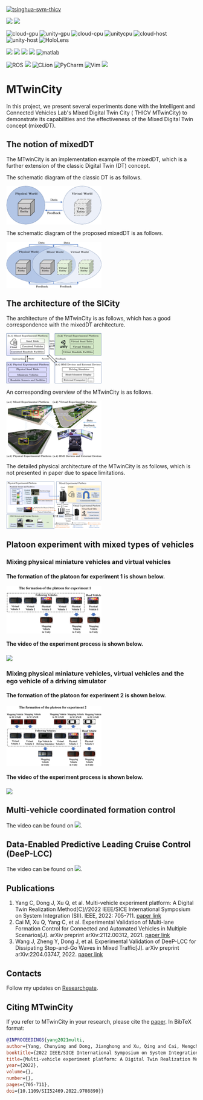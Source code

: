 <!--课题组网站链接-->
[![tsinghua-svm-thicv](https://img.shields.io/badge/Tsinghua_University-THICV-brightgreen)](https://www.labxing.com/thicv)

<!---用到的系统-->
<a><img src="https://img.shields.io/badge/Windows-0078D6?style=for-the-badge&logo=windows&logoColor=white"></a>
<a><img src="https://img.shields.io/badge/Ubuntu-E95420?style=for-the-badge&logo=ubuntu&logoColor=white"></a>

<!--硬件条件-->
![cloud-gpu](https://img.shields.io/badge/NVIDIA-RTX3090-76B900?style=for-the-badge&logo=nvidia&logoColor=white)
![unity-gpu](https://img.shields.io/badge/NVIDIA-RTX2080_SUPER-76B900?style=for-the-badge&logo=nvidia&logoColor=white)
![cloud-cpu](https://img.shields.io/badge/Intel-Xeon(R)_Gold_5220R_@2.20GHz-0071C5?style=for-the-badge&logo=intel&logoColor=white)
![unitycpu](https://img.shields.io/badge/Intel-CORE_I7_10700K_@3.80GHz-0071C5?style=for-the-badge&logo=intel&logoColor=white)
![cloud-host](https://img.shields.io/badge/Ubuntu-DELL_Precision_7920-0078D6?style=for-the-badge&logo=ubuntu&logoColor=white)
![unity-host](https://img.shields.io/badge/Windows-Lenovo_ThinkStation_P340-0078D6?style=for-the-badge&logo=windows&logoColor=white)
![HoloLens](https://img.shields.io/badge/Microsoft-HoloLens-258ffa?style=for-the-badge&logo=microsoft&logoColor=white)

<!--用到的语言-->
<a><img src="https://img.shields.io/badge/Python-14354C?style=for-the-badge&logo=python&logoColor=white"></a>
<a><img src="https://img.shields.io/badge/C%2B%2B-00599C?style=for-the-badge&logo=c%2B%2B&logoColor=white"></a>
<a><img src="https://img.shields.io/badge/C%23-239120?style=for-the-badge&logo=c-sharp&logoColor=white"></a>
<a><img src="https://img.shields.io/badge/Java-ED8B00?style=for-the-badge&logo=java&logoColor=white"></a>
![matlab](https://img.shields.io/badge/MATLAB-258ffa?style=for-the-badge&logo=matlab&logoColor=white)

<!--用到的软件-->
![ROS](https://img.shields.io/badge/ros-%230A0FF9.svg?style=for-the-badge&logo=ros&logoColor=white)
<a><img src="https://img.shields.io/badge/Unity-100000?style=for-the-badge&logo=unity&logoColor=white"></a>
![CLion](https://img.shields.io/badge/CLion-black?style=for-the-badge&logo=clion&logoColor=white)
![PyCharm](https://img.shields.io/badge/pycharm-143?style=for-the-badge&logo=pycharm&logoColor=black&color=black&labelColor=green)
![Vim](https://img.shields.io/badge/VIM-%2311AB00.svg?style=for-the-badge&logo=vim&logoColor=white)
![](https://img.shields.io/badge/SCANeR_Studio-FA7343?style=for-the-badge)


# MTwinCity

In this project, we present several experiments done with the Intelligent and Connected Vehicles Lab's Mixed Digital Twin City ( THICV MTwinCity) to demonstrate its capabilities and the effectiveness of the Mixed Digital Twin concept (mixedDT).

## The notion of mixedDT
The MTwinCity is an implementation example of the mixedDT, which is a further extension of the classic Digital Twin (DT) concept. 

The schematic diagram of the classic DT is as follows.

<img src="resources/dt-architecture.png" align="center" width="50%"/>

The schematic diagram of the proposed mixedDT is as follows.

<img src="resources/mdt-architecture.png" align="center" width="50%"/>

## The architecture of the SICity

The architecture of the MTwinCity is as follows, which has a good correspondence with the mixedDT architecture.

<img src="resources/SICity-architecture.png" align="center" width="50%"/>

An corresponding overview of the MTwinCity is as follows.

<img src="resources/SICity-overview.png" align="center" width="50%"/>

The detailed physical architecture of the MTwinCity is as follows, which is not presented in paper due to space limitations.

<img src="resources/SICity-framework.png" align="center" width="50%"/>

## Platoon experiment with mixed types of vehicles

### Mixing physical miniature vehicles and virtual vehicles

#### The formation of the platoon for experiment 1 is shown below.

<img src="resources/formation-experiment-1.png" align="center" width="50%"/>

#### The video of the experiment process is shown below.

<img src="resources/experiment1.gif" align="center" width="100%"/>

### Mixing physical miniature vehicles, virtual vehicles and the ego vehicle of a driving simulator

#### The formation of the platoon for experiment 2 is shown below.

<img src="resources/formation-experiment-2.png" align="center" width="50%"/>

#### The video of the experiment process is shown below.

<img src="resources/experiment2.gif" align="center" width="100%"/>

<!--还没放上去，先不放
More longer videos can be found on [![](https://img.shields.io/badge/YouTube-SICity-FF0000?style=logo=youtube&logoColor=white)](https://github.com/cmc623/Formation-control-experiments).
-->

## Multi-vehicle coordinated formation control

The video can be found on [![](https://img.shields.io/badge/GitHub-Formation_control-green?style=logo=github&logoColor=white)](https://github.com/cmc623/Formation-control-experiments).

## Data-Enabled Predictive Leading Cruise Control (DeeP-LCC)

The video can be found on [![](https://img.shields.io/badge/GitHub-DeeP_LCC-green?style=logo=github&logoColor=white)](https://github.com/soc-ucsd/DeeP-LCC).

## Publications
1. Yang C, Dong J, Xu Q, et al. Multi-vehicle experiment platform: A Digital Twin Realization Method[C]//2022 IEEE/SICE International Symposium on System Integration (SII). IEEE, 2022: 705-711. [paper link](https://www.researchgate.net/publication/359072029_Multi-vehicle_experiment_platform_A_Digital_Twin_Realization_Method)
2. Cai M, Xu Q, Yang C, et al. Experimental Validation of Multi-lane Formation Control for Connected and Automated Vehicles in Multiple Scenarios[J]. arXiv preprint arXiv:2112.00312, 2021. [paper link](https://www.researchgate.net/publication/356711150_Experimental_Validation_of_Multi-lane_Formation_Control_for_Connected_and_Automated_Vehicles_in_Multiple_Scenarios)
3. Wang J, Zheng Y, Dong J, et al. Experimental Validation of DeeP-LCC for Dissipating Stop-and-Go Waves in Mixed Traffic[J]. arXiv preprint arXiv:2204.03747, 2022. [paper link](https://arxiv.org/abs/2204.03747)
## Contacts
Follow my updates on [Researchgate](https://www.researchgate.net/profile/Jianghong-Dong).

## Citing MTwinCity

If you refer to MTwinCity in your research, please cite the [paper](https://www.researchgate.net/publication/359072029_Multi-vehicle_experiment_platform_A_Digital_Twin_Realization_Method). In BibTeX format:

```bibtex
@INPROCEEDINGS{yang2021multi, 
author={Yang, Chunying and Dong, Jianghong and Xu, Qing and Cai, Mengchi and Qin, Hongmao and Wang, Jianqiang and Li, Keqiang},  
booktitle={2022 IEEE/SICE International Symposium on System Integration (SII)},  
title={Multi-vehicle experiment platform: A Digital Twin Realization Method},   
year={2022},  
volume={},  
number={},  
pages={705-711},  
doi={10.1109/SII52469.2022.9708890}}
```


